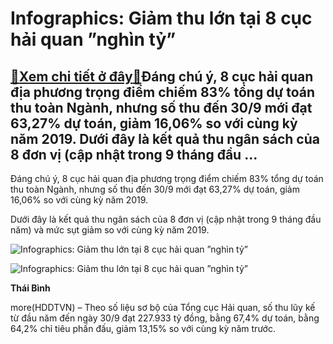 Infographics: Giảm thu lớn tại 8 cục hải quan ”nghìn tỷ”
========================================================

[:gift:Xem chi tiết ở đây:gift:](https://hddtvn.com/infographics-giam-thu-lon-tai-8-cuc-hai-quan-nghin-ty/)Đáng chú ý, 8 cục hải quan địa phương trọng điểm chiếm 83% tổng dự toán thu toàn Ngành, nhưng số thu đến 30/9 mới đạt 63,27% dự toán, giảm 16,06% so với cùng kỳ năm 2019. Dưới đây là kết quả thu ngân sách của 8 đơn vị (cập nhật trong 9 tháng đầu …
-------------------------------------------------------------------------------------------------------------------------------------------------------------------------------------------------------------------------------------------------------


Đáng chú ý, 8 cục hải quan địa phương trọng điểm chiếm 83% tổng dự toán thu toàn Ngành, nhưng số thu đến 30/9 mới đạt 63,27% dự toán, giảm 16,06% so với cùng kỳ năm 2019.


Dưới đây là kết quả thu ngân sách của 8 đơn vị (cập nhật trong 9 tháng đầu năm) và mức sụt giảm so với cùng kỳ năm 2019.





![Infographics: Giảm thu lớn tại 8 cục hải quan ”nghìn tỷ”](https://haiquanonline.com.vn/stores/news_dataimages/binhht/102020/10/09/in_article/5600_Slide1.jpg?rt=20201012090733 "Infographics: Hụt thu lớn tại 8 cục hải quan ”nghìn tỷ”")






![Infographics: Giảm thu lớn tại 8 cục hải quan ”nghìn tỷ”](https://haiquanonline.com.vn/stores/news_dataimages/binhht/102020/10/09/in_article/5601_Slide2.jpg?rt=20201012090733 "Infographics: Hụt thu lớn tại 8 cục hải quan ”nghìn tỷ”")




**Thái Bình**



more(HDDTVN) – Theo số liệu sơ bộ của Tổng cục Hải quan, số thu lũy kế từ đầu năm đến ngày 30/9 đạt 227.933 tỷ đồng, bằng 67,4% dự toán, bằng 64,2% chỉ tiêu phấn đấu, giảm 13,15% so với cùng kỳ năm trước.

